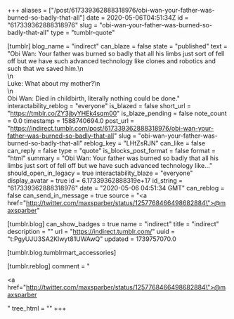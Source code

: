 +++
aliases = ["/post/617339362888318976/obi-wan-your-father-was-burned-so-badly-that-all"]
date = 2020-05-06T04:51:34Z
id = "617339362888318976"
slug = "obi-wan-your-father-was-burned-so-badly-that-all"
type = "tumblr-quote"

[tumblr]
blog_name = "indirect"
can_blaze = false
state = "published"
text = "Obi Wan: Your father was burned so badly that all his limbs just sort of fell off but we have such advanced technology like clones and robotics and such that we saved him.\n<br/>\n<br/>Luke: What about my mother?\n<br/>\n<br/>Obi Wan: Died in childbirth, literally nothing could be done."
interactability_reblog = "everyone"
is_blazed = false
short_url = "https://tmblr.co/ZY3jbyYHEk4sqm00"
is_blaze_pending = false
note_count = 0.0
timestamp = 1588740694.0
post_url = "https://indirect.tumblr.com/post/617339362888318976/obi-wan-your-father-was-burned-so-badly-that-all"
slug = "obi-wan-your-father-was-burned-so-badly-that-all"
reblog_key = "LHtZsRJN"
can_like = false
can_reply = false
type = "quote"
is_blocks_post_format = false
format = "html"
summary = "Obi Wan: Your father was burned so badly that all his limbs just sort of fell off but we have such advanced technology like..."
should_open_in_legacy = true
interactability_blaze = "everyone"
display_avatar = true
id = 6.17339362888319e+17
id_string = "617339362888318976"
date = "2020-05-06 04:51:34 GMT"
can_reblog = false
can_send_in_message = true
source = "<a href=\"http://twitter.com/maxsparber/status/1257768466498682884\">@maxsparber</a>"

[tumblr.blog]
can_show_badges = true
name = "indirect"
title = "indirect"
description = ""
url = "https://indirect.tumblr.com/"
uuid = "t:PgyUJU3SA2Klwyt81UWAwQ"
updated = 1739757070.0

[tumblr.blog.tumblrmart_accessories]

[tumblr.reblog]
comment = "<p><a href=\"http://twitter.com/maxsparber/status/1257768466498682884\">@maxsparber</a></p>"
tree_html = ""
+++
